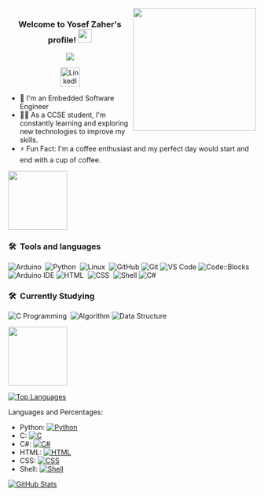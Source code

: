 <img width="250" align="right" src="https://c.tenor.com/_DOBjnGspYAAAAAM/code-coding.gif">

<h3 align="center">
  Welcome to Yosef Zaher's profile!
  <img src="https://media.giphy.com/media/hvRJCLFzcasrR4ia7z/giphy.gif" width="28">
</h3>

<!-- Typing SVG by DenverCoder1 - https://github.com/DenverCoder1/readme-typing-svg -->
<!-- Typing SVG by DenverCoder1 - https://github.com/DenverCoder1/readme-typing-svg -->
<p align="center">
  <a href="https://github.com/DenverCoder1/readme-typing-svg"><img src="https://readme-typing-svg.herokuapp.com/?lines=Software%20Engineer;Always%20learning%20new%20things&font=Fira%20Code&center=true&width=440&height=45&color=#FFD700&vCenter=true&size=22"></a>
</p>

<p align="center">
  <a href="https://www.linkedin.com/in/yosef-zaher/">
    <img src="https://i.imgur.com/yRpa1dQ.png" alt="LinkedIn" width="40px">
  </a>
</p>

- 🏢 I'm an Embedded Software Engineer 
- 👨‍💻 As a CCSE student, I'm constantly learning and exploring new technologies to improve my skills.
- ⚡ Fun Fact: I'm a coffee enthusiast and my perfect day would start and end with a cup of coffee.

<img src="https://github.com/Govindv7555/Govindv7555/raw/main/49e76e0596857673c5c80c85b84394c1.gif" height="120px" style="max-width: 100%; display: inline-block;" data-target="animated-image.originalImage">

### 🛠 &nbsp;Tools and languages
![Arduino](https://img.shields.io/badge/-Arduino-05122A?style=flat&logo=arduino)&nbsp;
![Python](https://img.shields.io/badge/-Python%20-05122A?style=flat&logo=python)&nbsp;
![Linux](https://img.shields.io/badge/-Linux-05122A?style=flat&logo=linux)&nbsp;
![GitHub](https://img.shields.io/badge/GitHub-100000?style=flat&logo=github&logoColor=white)
![Git](https://img.shields.io/badge/Git-F05032?style=flat&logo=git&logoColor=white)
![VS Code](https://img.shields.io/badge/VS%20Code-007ACC?style=flat&logo=visual-studio-code&logoColor=white)
![Code::Blocks](https://img.shields.io/badge/Code::Blocks-3C3C3B?style=flat&logo=codeblocks&logoColor=white)
![Arduino IDE](https://img.shields.io/badge/Arduino%20IDE-00979D?style=flat&logo=arduino&logoColor=white)
![HTML](https://img.shields.io/badge/-HTML-05122A?style=flat&logo=html5)&nbsp;
![CSS](https://img.shields.io/badge/-CSS-05122A?style=flat&logo=css3)&nbsp;
![Shell](https://img.shields.io/badge/-Shell-05122A?style=flat&logo=gnu-bash)
![C#](https://img.shields.io/badge/-C%23-05122A?style=flat&logo=c-sharp)


### 🛠 &nbsp;Currently Studying
![C Programming](https://img.shields.io/badge/-C%20Programming-05122A?style=flat&logo=c)&nbsp;
![Algorithm](https://img.shields.io/badge/Algorithm-001f3f?style=flat&logo=algorithmia&logoColor=white)
![Data Structure](https://img.shields.io/badge/Data%20Structure-001f3f?style=flat&logo=datacamp&logoColor=white)


<img src="https://github.com/Govindv7555/Govindv7555/raw/main/49e76e0596857673c5c80c85b84394c1.gif" height="120px" style="max-width: 100%; display: inline-block;" data-target="animated-image.originalImage">


[![Top Languages](https://github-readme-stats.vercel.app/api/top-langs?username=yosefzaher&show_icons=true&locale=en&layout=compact&langs_count=6&bg_color=151515&title_color=FB8C00&text_color=fff&icon_color=fff&hide=Jupyter%20Notebook)](https://github.com/yosefzaher)

Languages and Percentages:
- Python: [![Python](https://img.shields.io/badge/Python-94.87%25-blue?style=for-the-badge&logo=python&logoColor=white)](https://github.com/yosefzaher)
- C: [![C](https://img.shields.io/badge/C-96.56%25-blue?style=for-the-badge&logo=c&logoColor=white)](https://github.com/yosefzaher)
- C#: [![C#](https://img.shields.io/badge/C%23-64.34%25-blue?style=for-the-badge&logo=c-sharp&logoColor=white)](https://github.com/yosefzaher)
- HTML: [![HTML](https://img.shields.io/badge/HTML-12.67%25-blue?style=for-the-badge&logo=html5&logoColor=white)](https://github.com/yosefzaher)
- CSS: [![CSS](https://img.shields.io/badge/CSS-36%25-blue?style=for-the-badge&logo=css3&logoColor=white)](https://github.com/yosefzaher)
- Shell: [![Shell](https://img.shields.io/badge/Shell-54.66%25-blue?style=for-the-badge&logo=gnu-bash&logoColor=white)](https://github.com/yosefzaher)


[![GitHub Stats](https://github-readme-stats.vercel.app/api?username=yosefzaher&show_icons=true&locale=en&bg_color=151515&title_color=FB8C00&text_color=fff&icon_color=fff)](https://github.com/yosefzaher)










